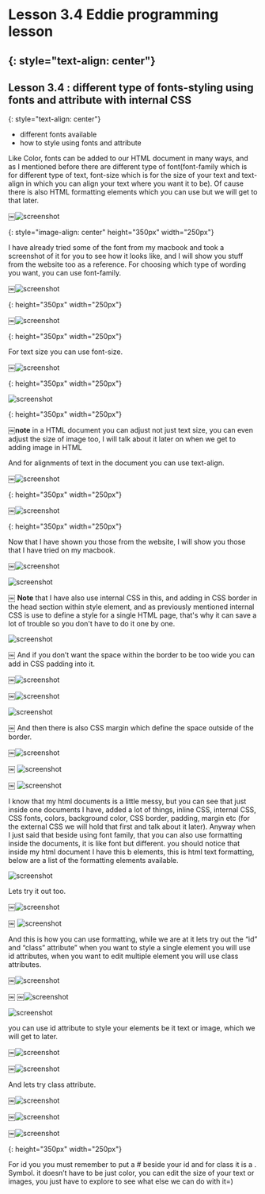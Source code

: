 # Lesson 3.4 Eddie programming lesson
{: style="text-align: center"}
-------------------------------------

## Lesson 3.4 : different type of fonts-styling using fonts and attribute with internal CSS
{: style="text-align: center"}

- different fonts available
- how to style using fonts and attribute

Like Color, fonts can be added to our HTML document in many ways, and as I mentioned before there are different type of font(font-family which is for different type of text, font-size which is for the size of your text and text-align in which you can align your text where you want it to be). Of cause there is also HTML formatting elements which you can use but we will get to that later.

￼![screenshot][id]

[id]:/images/Lesson3.4/Photo1.png
{: style="image-align: center" height="350px" width="250px"}

I have already tried some of the font from my macbook and took a screenshot of it for you to see how it looks like, and I will show you stuff from the website too as a reference.
For choosing which type of wording you want, you can use font-family.

￼![screenshot][id1]

[id1]:/images/Lesson3.4/Photo2.png
{: height="350px" width="250px"}

￼![screenshot][id2]

[id2]:/images/Lesson3.4/Photo3.png
{: height="350px" width="250px"}

For text size you can use font-size.

￼![screenshot][id3]

[id3]:/images/Lesson3.4/Photo4.png
{: height="350px" width="250px"}

![screenshot][id4]

[id4]:/images/Lesson3.4/Photo5.png
{: height="350px" width="250px"}

￼**note** in a HTML document you can adjust not just text size, you can even adjust the size of image too, I will talk about it later on when we get to adding image in HTML

And for alignments of text in the document you can use text-align.

￼![screenshot][id5]

[id5]:/images/Lesson3.4/Photo6.png
{: height="350px" width="250px"}

￼![screenshot][id6]

[id6]:/images/Lesson3.4/Photo7.png
{: height="350px" width="250px"}

Now that I have shown you those from the website, I will show you those that I have tried on my macbook.

￼![screenshot][id7]

[id7]:/images/Lesson3.4/Photo8.png

![screenshot][id8]

[id8]:/images/Lesson3.4/Photo9.png
￼
**Note** that I have also use internal CSS in this, and adding in CSS border in the head section within style element, and as previously mentioned internal CSS is use to define a style for a single HTML page, that's why it can save a lot of trouble so you don't have to do it one by one.

![screenshot][id9]

[id9]:/images/Lesson3.4/Photo10.png
￼
And if you don’t want the space within the border to be too wide you can add in CSS padding into it.

￼![screenshot][id10]

[id10]:/images/Lesson3.4/Photo11.png

￼![screenshot][id11]

[id11]:/images/Lesson3.4/Photo12.png

![screenshot][id12]

[id12]:/images/Lesson3.4/Photo13.png
￼
And then there is also CSS margin which define the space outside of the border.

￼![screenshot][id13]

[id13]:/images/Lesson3.4/Photo14.png
￼
![screenshot][id14]

[id14]:/images/Lesson3.4/Photo15.png
￼
![screenshot][id15]

[id15]:/images/Lesson3.4/Photo16.png

I know that my html documents is a little messy, but you can see that just inside one documents I have, added a lot of things, inline CSS, internal CSS, CSS fonts, colors, background color, CSS border, padding, margin etc (for the external CSS we will hold that first and talk about it later).
Anyway when I just said that beside using font family, that you can also use formatting inside the documents, it is like font but different. you should notice that inside my html document I have this b elements, this is html text formatting, below are a list of the formatting elements available.

![screenshot][id16]

[id16]:/images/Lesson3.4/Photo17.png

Lets try it out too.

￼![screenshot][id17]

[id17]:/images/Lesson3.4/Photo18.png
￼
![screenshot][id18]

[id18]:/images/Lesson3.4/Photo19.png

And this is how you can use formatting, while we are at it lets try out the “id” and “class” attribute” when you want to style a single element you will use id attributes, when you want to edit multiple element you will use class attributes.

￼![screenshot][id19]

[id19]:/images/Lesson3.4/Photo20.png
￼
￼![screenshot][id20]

[id20]:/images/Lesson3.4/Photo21.png

![screenshot][id21]

[id21]:/images/Lesson3.4/Photo22.png

you can use id attribute to style your elements be it text or image, which we will get to later.

￼![screenshot][id22]

[id22]:/images/Lesson3.4/Photo23.png

￼![screenshot][id23]

[id23]:/images/Lesson3.4/Photo24.png

And lets try class attribute.

￼![screenshot][id24]

[id24]:/images/Lesson3.4/Photo25.png

￼![screenshot][id25]

[id25]:/images/Lesson3.4/Photo26.png

￼![screenshot][id26]

[id26]:/images/Lesson3.4/Photo27.png
{: height="350px" width="250px"}

For id you you must remember to put a # beside your id and for class it is a . Symbol. it doesn’t have to be just color, you can edit the size of your text or images, you just have to explore to see what else we can do with it=)

